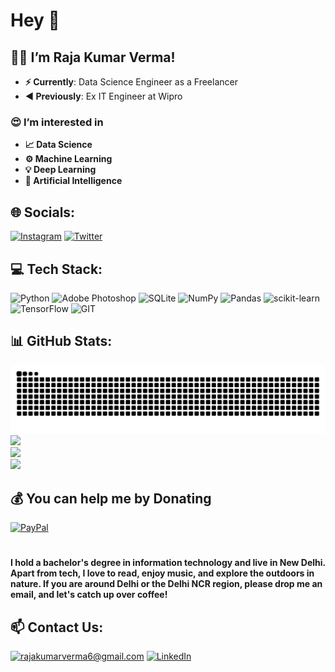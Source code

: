 # Hey 👋
## 🙎‍♂️ I’m Raja Kumar Verma!

 - **⚡ Currently**: Data Science Engineer as a Freelancer
 - **◀ Previously**: Ex IT Engineer at Wipro
### 😍 I’m interested in
 - **📈 Data Science**
 - **⚙ Machine Learning**
 - **💡 Deep Learning**
 - **🤖 Artificial Intelligence**
   
## 🌐 Socials:
[![Instagram](https://img.shields.io/badge/Instagram-%23E4405F.svg?logo=Instagram&logoColor=white)](https://instagram.com/https://www.instagram.com/verma_name_not_found/) [![Twitter](https://img.shields.io/badge/Twitter-%231DA1F2.svg?logo=Twitter&logoColor=white)](https://twitter.com/https://twitter.com/Rajakumarverma6) 

## 💻 Tech Stack:
![Python](https://img.shields.io/badge/python-3670A0?style=for-the-badge&logo=python&logoColor=ffdd54) ![Adobe Photoshop](https://img.shields.io/badge/adobephotoshop-%2331A8FF.svg?style=for-the-badge&logo=adobephotoshop&logoColor=white) ![SQLite](https://img.shields.io/badge/sqlite-%2307405e.svg?style=for-the-badge&logo=sqlite&logoColor=white) ![NumPy](https://img.shields.io/badge/numpy-%23013243.svg?style=for-the-badge&logo=numpy&logoColor=white) ![Pandas](https://img.shields.io/badge/pandas-%23150458.svg?style=for-the-badge&logo=pandas&logoColor=white) ![scikit-learn](https://img.shields.io/badge/scikit--learn-%23F7931E.svg?style=for-the-badge&logo=scikit-learn&logoColor=white) ![TensorFlow](https://img.shields.io/badge/TensorFlow-%23FF6F00.svg?style=for-the-badge&logo=TensorFlow&logoColor=white) ![GIT](https://img.shields.io/badge/Git-fc6d26?style=for-the-badge&logo=git&logoColor=white)
## 📊 GitHub Stats:
<!-- [![BEPb's github activity graph](https://github-readme-activity-graph.cyclic.app/graph?username=BEPb&theme=github-compact)](https://github.com/BEPb/github-readme-activity-graph) -->
![BEPb's github activity graph](https://raw.githubusercontent.com/BEPb/BEPb/output/github-contribution-grid-snake.svg)
![](https://github-readme-stats.vercel.app/api?username=rajakumarverma&theme=default&hide_border=false&include_all_commits=false&count_private=false)<br/>
![](https://github-readme-streak-stats.herokuapp.com/?user=rajakumarverma&theme=default&hide_border=false)<br/>
![](https://github-readme-stats.vercel.app/api/top-langs/?username=rajakumarverma&theme=default&hide_border=false&include_all_commits=false&count_private=false&layout=compact)

  ## 💰 You can help me by Donating
  [![PayPal](https://img.shields.io/badge/PayPal-00457C?style=for-the-badge&logo=paypal&logoColor=white)](https://paypal.me/rajakumarverma) 
# 
#### I hold a bachelor's degree in information technology and live in New Delhi. Apart from tech, I love to read, enjoy music, and explore the outdoors in nature. If you are around Delhi or the Delhi NCR region, please drop me an email, and let's catch up over coffee!

## <h2>📫 Contact Us:</h2>

<a href="mailto:rajakumarverma6@gmail.com">![rajakumarverma6@gmail.com](https://img.shields.io/badge/Gmail-D14836?style=for-the-badge&logo=gmail&logoColor=white)</a> <a href="https://www.linkedin.com/in/raja-kumar-verma/">![LinkedIn](https://img.shields.io/badge/LinkedIn-0077B5?style=for-the-badge&logo=linkedin&logoColor=white)</a>

